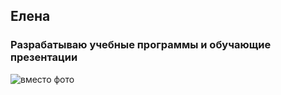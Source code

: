 ## Елена

### Разрабатываю учебные программы и обучающие презентации

![вместо фото](https://druzhniy-center.ru/wp-content/uploads/b/a/3/ba3e3670caac8704aad52d46705e4a02.jpeg)